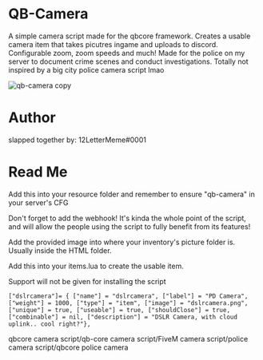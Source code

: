 # QB-Camera

A simple camera script made for the qbcore framework. Creates a usable camera item that takes picutres ingame and uploads to discord. Configurable zoom, zoom speeds and much! Made for the police on my server to document crime scenes and conduct investigations. Totally not inspired by a big city police camera script lmao

![qb-camera copy](https://user-images.githubusercontent.com/91357757/167040019-92e7fb4c-e3bd-4816-bb2c-a0bdb6135a27.png)

# Author
slapped together by: 12LetterMeme#0001

# Read Me

Add this into your resource folder and remember to ensure "qb-camera" in your server's CFG

Don't forget to add the webhook! It's kinda the whole point of the script, and will allow the people using the script to fully benefit from its features!

Add the provided image into where your inventory's picture folder is. Usually inside the HTML folder.

Add this into your items.lua to create the usable item.

Support will not be given for installing the script
```
["dslrcamera"]= { ["name"] = "dslrcamera", ["label"] = "PD Camera", ["weight"] = 1000, ["type"] = "item", ["image"] = "dslrcamera.png", ["unique"] = true, ["useable"] = true, ["shouldClose"] = true, ["combinable"] = nil, ["description"] = "DSLR Camera, with cloud uplink.. cool right?"},
```
qbcore camera script/qb-core camera script/FiveM camera script/police camera script/qbcore police camera
